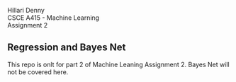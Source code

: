 Hillari Denny  
CSCE A415 - Machine Learning  
Assignment 2


## Regression and Bayes Net
This repo is onlt for part 2 of Machine Leaning Assignment 2. Bayes Net will not be covered here. 
